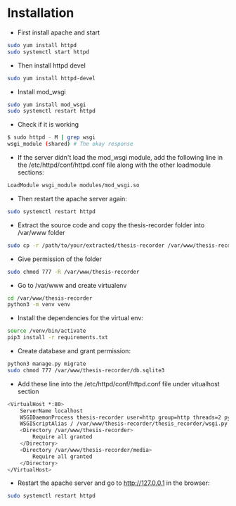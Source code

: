 # Installation

- First install apache and start

```bash
sudo yum install httpd
sudo systemctl start httpd
```

- Then install httpd devel

```bash
sudo yum install httpd-devel
```

- Install mod_wsgi

```bash
sudo yum install mod_wsgi
sudo systemctl restart httpd
```

- Check if it is working

```bash
$ sudo httpd - M | grep wsgi
wsgi_module (shared) # The okay response
```

- If the server didn't load the mod_wsgi module, add the following line in the /etc/httpd/conf/httpd.conf file along with the other loadmodule sections:

```bash
LoadModule wsgi_module modules/mod_wsgi.so
```

- Then restart the apache server again:

```bash
sudo systemctl restart httpd
```

- Extract the source code and copy the thesis-recorder folder into /var/www folder

```bash
sudo cp -r /path/to/your/extracted/thesis-recorder /var/www/thesis-recorder
```

- Give permission of the folder

```bash
sudo chmod 777 -R /var/www/thesis-recorder
```

- Go to /var/www and create virtualenv

```bash
cd /var/www/thesis-recorder
python3 -m venv venv
```

- Install the dependencies for the virtual env:

```bash
source /venv/bin/activate
pip3 install -r requirements.txt
```

- Create database and grant permission:

```bash
python3 manage.py migrate
sudo chmod 777 /var/www/thesis-recorder/db.sqlite3
```

- Add these line into the /etc/httpd/conf/httpd.conf file under vitualhost section

```bash
<VirtualHost *:80>
    ServerName localhost
    WSGIDaemonProcess thesis-recorder user=http group=http threads=2 python-path=/var/www/thesis-recorder/venv/lib/python3.6/site-packages
    WSGIScriptAlias / /var/www/thesis-recorder/thesis_recorder/wsgi.py
    <Directory /var/www/thesis-recorder>
        Require all granted
    </Directory>
    <Directory /var/www/thesis-recorder/media>
        Require all granted
    </Directory>
</VirtualHost>
```

- Restart the apache server and go to <http://127.0.0.1> in the browser:

```bash
sudo systemctl restart httpd
```
